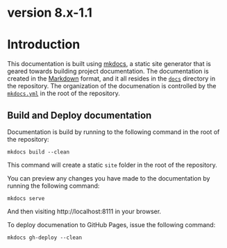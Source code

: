 # version 8.x-1.1

# Introduction

This documentation is built using [mkdocs](http://www.mkdocs.org/), a static site generator that is geared towards building project documentation. The documentation is created in the [Markdown](http://en.wikipedia.org/wiki/Markdown) format, and it all resides in the [`docs`](https://github.com/Islandora-Labs/islandora/tree/7.x-2.x/docs) directory in the repository. The organization of the documenation is controlled by the [`mkdocs.yml`](https://github.com/Islandora-Labs/islandora/blob/7.x-2.x/mkdocs.yml) in the root of the repository.

## Build and Deploy documentation

Documentation is build by running to the following command in the root of the repository:

`mkdocs build --clean`

This command will create a static `site` folder in the root of the repository.

You can preview any changes you have made to the documentation by running the following command:

`mkdocs serve`

And then visiting http://localhost:8111 in your browser.

To deploy documenation to GitHub Pages, issue the following command:

`mkdocs gh-deploy --clean`
